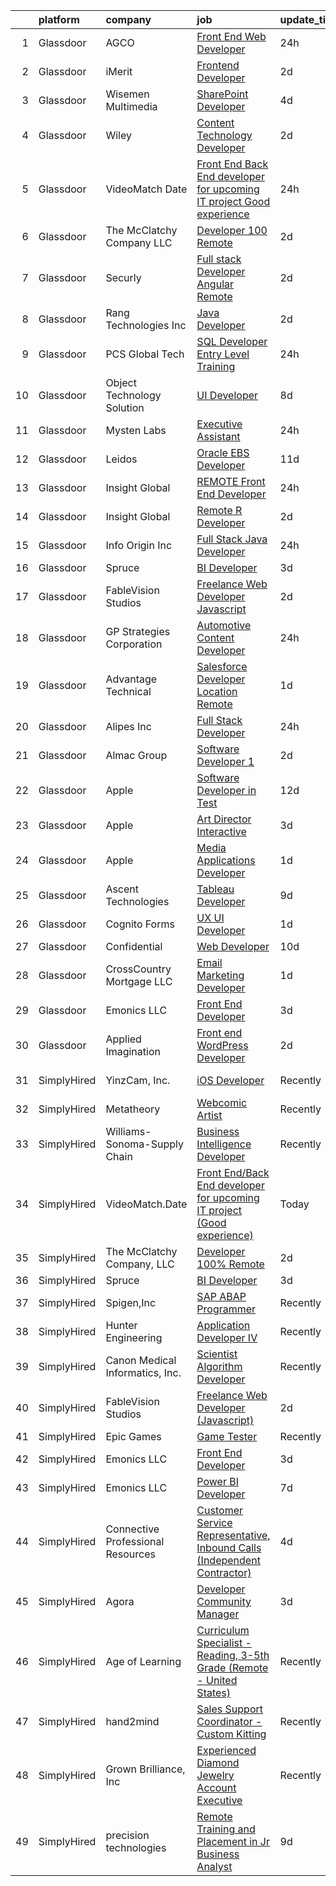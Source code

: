 

|    | platform    | company                           | job                                                                                                                                                                                                                                                                                                                                                                                                                                                                                                                                                                                                                                                                                                                                                                                                                                                                                                                                                                                                                                                                                                                                                                                                                                                                                                                                              | update_time   | location          |
|---:|:------------|:----------------------------------|:-------------------------------------------------------------------------------------------------------------------------------------------------------------------------------------------------------------------------------------------------------------------------------------------------------------------------------------------------------------------------------------------------------------------------------------------------------------------------------------------------------------------------------------------------------------------------------------------------------------------------------------------------------------------------------------------------------------------------------------------------------------------------------------------------------------------------------------------------------------------------------------------------------------------------------------------------------------------------------------------------------------------------------------------------------------------------------------------------------------------------------------------------------------------------------------------------------------------------------------------------------------------------------------------------------------------------------------------------|:--------------|:------------------|
|  1 | Glassdoor   | AGCO                              | [Front End Web Developer](https://www.glassdoor.com/partner/jobListing.htm?pos=125&ao=1136043&s=58&guid=00000183262de1779ea1d8b07084fa74&src=GD_JOB_AD&t=SR&vt=w&cs=1_b893e297&cb=1662792884937&jobListingId=1008129031004&jrtk=3-0-1gcj2rocvkhpb801-1gcj2rodcghpa800-40a8d5c7cd23fdad-)                                                                                                                                                                                                                                                                                                                                                                                                                                                                                                                                                                                                                                                                                                                                                                                                                                                                                                                                                                                                                                                         | 24h           | Tremont, IL       |
|  2 | Glassdoor   | iMerit                            | [Frontend Developer](https://www.glassdoor.com/partner/jobListing.htm?pos=126&ao=1136043&s=58&guid=00000183262de1779ea1d8b07084fa74&src=GD_JOB_AD&t=SR&vt=w&cs=1_9fdcd42e&cb=1662792884937&jobListingId=1008123466702&jrtk=3-0-1gcj2rocvkhpb801-1gcj2rodcghpa800-bf742b3977fef9f2-)                                                                                                                                                                                                                                                                                                                                                                                                                                                                                                                                                                                                                                                                                                                                                                                                                                                                                                                                                                                                                                                              | 2d            | Remote            |
|  3 | Glassdoor   | Wisemen Multimedia                | [SharePoint Developer](https://www.glassdoor.com/partner/jobListing.htm?pos=123&ao=1136043&s=58&guid=00000183262de1779ea1d8b07084fa74&src=GD_JOB_AD&t=SR&vt=w&ea=1&cs=1_d970354f&cb=1662792884937&jobListingId=1008118811546&jrtk=3-0-1gcj2rocvkhpb801-1gcj2rodcghpa800-62ebe3a54eaef289-)                                                                                                                                                                                                                                                                                                                                                                                                                                                                                                                                                                                                                                                                                                                                                                                                                                                                                                                                                                                                                                                       | 4d            | Remote            |
|  4 | Glassdoor   | Wiley                             | [Content Technology Developer](https://www.glassdoor.com/partner/jobListing.htm?pos=111&ao=1136043&s=58&guid=00000183262de1779ea1d8b07084fa74&src=GD_JOB_AD&t=SR&vt=w&cs=1_8528937b&cb=1662792884936&jobListingId=1008123719735&jrtk=3-0-1gcj2rocvkhpb801-1gcj2rodcghpa800-92efb77e91f023c6-)                                                                                                                                                                                                                                                                                                                                                                                                                                                                                                                                                                                                                                                                                                                                                                                                                                                                                                                                                                                                                                                    | 2d            | California        |
|  5 | Glassdoor   | VideoMatch Date                   | [Front End Back End developer for upcoming IT project  Good experience ](https://www.glassdoor.com/partner/jobListing.htm?pos=114&ao=1136043&s=58&guid=00000183262de1779ea1d8b07084fa74&src=GD_JOB_AD&t=SR&vt=w&ea=1&cs=1_bb9f0ff4&cb=1662792884936&jobListingId=1008129169433&jrtk=3-0-1gcj2rocvkhpb801-1gcj2rodcghpa800-c2b3d01557acd3bc-)                                                                                                                                                                                                                                                                                                                                                                                                                                                                                                                                                                                                                                                                                                                                                                                                                                                                                                                                                                                                     | 24h           | Remote            |
|  6 | Glassdoor   | The McClatchy Company  LLC        | [Developer 100  Remote](https://www.glassdoor.com/partner/jobListing.htm?pos=103&ao=1110586&s=58&guid=00000183262de1779ea1d8b07084fa74&src=GD_JOB_AD&t=SR&vt=w&ea=1&cs=1_9ca774b0&cb=1662792884935&jobListingId=1008123581793&cpc=334ABAF5D42DC775&jrtk=3-0-1gcj2rocvkhpb801-1gcj2rodcghpa800-6acf41fd2f09dc8d--6NYlbfkN0AvJamjXhlkDEVf_vcoI3bbUUL_2ExICajiRnoRkOTKxHcQu0PRm526CmUeTsfanZOqoMDdrUp-j2i0QJI96SrAfuCerXt-A9V0AqPqWyOynJ3x-O-RpQjzGHVi4lOd5Z4R8Srd_uF6_bna1BnLFXLTnrhod1AEqQ2yc5WyqDa7bVoBDzmrc0u2pe9297U47LpqQXuSwuC6sf1FmShQhs8hdey2MPVwgU3mSxGWKXrvM5z80g0XQlH5nHoKs1TsnWxEkbOD2MKKddEpFDfzYVpvSjplZIEhpm8dDDTd7YCRJ3jhpZQuW5tAFx7ry3EXVr4JwFjagZvjmMU6TiQSajRb6CwUVpXaiRPiZ7EViln4ku4M9jthwKBPrVX5Gd5mjDalB7rfnkV3HVFoKKryZL_zPeNOAaW1RbpENERZR2ePsG-90DPhl0kmoIc2mp0VX4Sf8lx7gRjB6DIV2ZetVatMZpm7AuRN0gDeGzUMsukf9IY7nmnzSlQtUlIayFXdQPY%3D)                                                                                                                                                                                                                                                                                                                                                                                                                                                                                   | 2d            | Remote            |
|  7 | Glassdoor   | Securly                           | [Full stack Developer   Angular  Remote ](https://www.glassdoor.com/partner/jobListing.htm?pos=121&ao=1136043&s=58&guid=00000183262de1779ea1d8b07084fa74&src=GD_JOB_AD&t=SR&vt=w&ea=1&cs=1_b80a39b6&cb=1662792884937&jobListingId=1008123710444&jrtk=3-0-1gcj2rocvkhpb801-1gcj2rodcghpa800-d9de2b4efcff6827-)                                                                                                                                                                                                                                                                                                                                                                                                                                                                                                                                                                                                                                                                                                                                                                                                                                                                                                                                                                                                                                    | 2d            | New York, NY      |
|  8 | Glassdoor   | Rang Technologies Inc             | [Java Developer](https://www.glassdoor.com/partner/jobListing.htm?pos=124&ao=1136043&s=58&guid=00000183262de1779ea1d8b07084fa74&src=GD_JOB_AD&t=SR&vt=w&ea=1&cs=1_9e67bc34&cb=1662792884937&jobListingId=1008123570580&jrtk=3-0-1gcj2rocvkhpb801-1gcj2rodcghpa800-ba74614cd680f849-)                                                                                                                                                                                                                                                                                                                                                                                                                                                                                                                                                                                                                                                                                                                                                                                                                                                                                                                                                                                                                                                             | 2d            | Remote            |
|  9 | Glassdoor   | PCS Global Tech                   | [SQL Developer Entry Level  Training ](https://www.glassdoor.com/partner/jobListing.htm?pos=118&ao=1136043&s=58&guid=00000183262de1779ea1d8b07084fa74&src=GD_JOB_AD&t=SR&vt=w&ea=1&cs=1_fdceca73&cb=1662792884936&jobListingId=1008129389329&jrtk=3-0-1gcj2rocvkhpb801-1gcj2rodcghpa800-000cdef4476bc4a4-)                                                                                                                                                                                                                                                                                                                                                                                                                                                                                                                                                                                                                                                                                                                                                                                                                                                                                                                                                                                                                                       | 24h           | Philadelphia, PA  |
| 10 | Glassdoor   | Object Technology Solution        | [UI Developer](https://www.glassdoor.com/partner/jobListing.htm?pos=119&ao=1136043&s=58&guid=00000183262de1779ea1d8b07084fa74&src=GD_JOB_AD&t=SR&vt=w&cs=1_4fa233d2&cb=1662792884937&jobListingId=1008112764613&jrtk=3-0-1gcj2rocvkhpb801-1gcj2rodcghpa800-dd204f09d5632003-)                                                                                                                                                                                                                                                                                                                                                                                                                                                                                                                                                                                                                                                                                                                                                                                                                                                                                                                                                                                                                                                                    | 8d            | Remote            |
| 11 | Glassdoor   | Mysten Labs                       | [Executive Assistant](https://www.glassdoor.com/partner/jobListing.htm?pos=120&ao=1136043&s=58&guid=00000183262de1779ea1d8b07084fa74&src=GD_JOB_AD&t=SR&vt=w&ea=1&cs=1_26a5394d&cb=1662792884937&jobListingId=1008129675528&jrtk=3-0-1gcj2rocvkhpb801-1gcj2rodcghpa800-93be39609476e4f7-)                                                                                                                                                                                                                                                                                                                                                                                                                                                                                                                                                                                                                                                                                                                                                                                                                                                                                                                                                                                                                                                        | 24h           | Remote            |
| 12 | Glassdoor   | Leidos                            | [Oracle EBS Developer](https://www.glassdoor.com/partner/jobListing.htm?pos=101&ao=1110586&s=58&guid=00000183262de1779ea1d8b07084fa74&src=GD_JOB_AD&t=SR&vt=w&cs=1_30c953b5&cb=1662792884935&jobListingId=1008101573077&cpc=9EDA28EADF1DF7F0&jrtk=3-0-1gcj2rocvkhpb801-1gcj2rodcghpa800-5884b45256f6d40b--6NYlbfkN0CZUO70VSdYKA8PR3jfrSh5ljhqJhfDt0PzQCMubt8cRihWbmqO_-Ccw6DGinMZCyLE2cBHCedfGg6bhNTCbkKTOWzFcv2SZAfd-sZ-9pXlb78CId19HbDTkPLETVzlIK7XRDD6XFwv9a9sASHVAie5Of8tdJoB7vJe9oY3kZJwWQI5BfPGoQpUyA7Jk73_IRgrSsiYUy0wMeAV4_fbQNgUZYBM-tlvhMPE7cj07frlchYCK-5qa1tO1UsXoiz5RoUXQWrAP-uFYE7XVd7gcRN3LpOjFkP4kYS_ncmGzX9uhiZP7Ov7uf_2sw5_ZWD95mZaYPPEyTZhI8fouDvOx7MgvGU3Or85U4W_b-dI249XW1nKjz80NS0wyjzZ415SojVZ1HUX4I5030Dr0fGyicXwVspiRIFlAmgcOJEfZCVOkCQ6KgoXQYf3XljhQKubB3_ygmuIlk9hF0T9VI5Tq--49S7IKAbfxzTbXeIt44incVxWHa8lVSqRV61Ichnlhg4umYKAdBOwsijJrJDwVKAcoHy_HVj8Iti0XKrVbC2ILrAlajG-R6HcG8NyIYGCe1KFoxZhwHzkXRTAzHN2_JjbGrWjNZ-4P7LM1TjxdBrH1M4rQG8DxDVBwsobQRANbak%3D)                                                                                                                                                                                                                                                                                                                                                         | 11d           | Reston, VA        |
| 13 | Glassdoor   | Insight Global                    | [REMOTE Front End Developer](https://www.glassdoor.com/partner/jobListing.htm?pos=108&ao=1110586&s=58&guid=00000183262de1779ea1d8b07084fa74&src=GD_JOB_AD&t=SR&vt=w&cs=1_c4cc0a02&cb=1662792884936&jobListingId=1008129634377&cpc=1CBFC3E34E2A31FF&jrtk=3-0-1gcj2rocvkhpb801-1gcj2rodcghpa800-b00c2171564dddfc--6NYlbfkN0BKkHZu3wF05EeDimN_p6sYpKCMArvwa95YdH7UpkaBCqc7l59Erwqcm87s8bKO7iv0zxUlP4W0EoHqI2YnYLIQVLrdsClLVKp5lBpj1cjz7KbrQ6_ZYoUdO6F2z_w9sgz83HZHcYIMzNhax_ySdl7s7c1XlC2C1tewHMwQ3vmC3FxkLvEhsxnMxJSjN_i6UCws_CTNg2d1aQG5Pi_Eod5abE0NUCOsUCuPUWRPhVYRvcKlLc01gFMpbwyn09eRCSesIcBnFcL6qihBFZwJ-3BCbyAWZZwcWXnWfnI6LFT5IksvtAUla9hB2U1uorpr01t-GLx3H8UPrN_ZSsV_4-7hu0EnyUwkhskBT92RlpcZct4ooKsExZH2LLmbl8DNqGXNO3JeeOm3UT9-4037qO-7zy4B-A9EqpkOKq4MLPpQ_h6RcNZCjv132m093avdiGBAKbCoS62PzCnHpbBdOHOCjIDhoAfUVZUAJ7XMecjCci2NGjpoI8K2KTloRZcxvNo%3D)                                                                                                                                                                                                                                                                                                                                                                                                                                                                                   | 24h           | Charlotte, NC     |
| 14 | Glassdoor   | Insight Global                    | [Remote R Developer](https://www.glassdoor.com/partner/jobListing.htm?pos=110&ao=1110586&s=58&guid=00000183262de1779ea1d8b07084fa74&src=GD_JOB_AD&t=SR&vt=w&cs=1_b1e841eb&cb=1662792884936&jobListingId=1008123851411&cpc=9908D8D4413DBB8A&jrtk=3-0-1gcj2rocvkhpb801-1gcj2rodcghpa800-5670c68f330544a3--6NYlbfkN0BKkHZu3wF05EeDimN_p6sYpKCMArvwa95YdH7UpkaBCqc7l59Erwqcyfr5yR1Dunj4B2VoLxFxDFl9NGVpnv4gdmui4hZcelIjb1ilOJrJJfeDwNY3B04dqyqVDExC0lcDY6uYdIBt2fIDv2bxeQHYqVCEGS8InH8jgVEiJw-demC2IQ7QhChg9TeqzMam4KXBIOkIzbTF7Mce808Aoqro-fG2kCdMK4ihApZtT_TNla6xtJNOShRmuup1t7j_RrIqa3y0qNGuc-9fhq-JeKeWOiPKzlbN14Z1aDxzCNWSii1mdyR6p7vSd6X4WyGDQqSIZEOZgXnk5T9qgXJmXoLgmOc5wcXKusZjP7PQxDBzJqEDqiN2JcLTSqmvfs6FyC-HqhpcXoH7zVS1ytbbFvOGQcnGF6S2J6trGBqqvdqs1qoZikjzz7LjqAZtVnhZkGG5_bIwAbmB_f4tP4s7-_GS1TvB0EJaFKFMJ1PmuZVYUg%3D%3D)                                                                                                                                                                                                                                                                                                                                                                                                                                                                                                             | 2d            | White Plains, NY  |
| 15 | Glassdoor   | Info Origin Inc                   | [Full Stack Java Developer](https://www.glassdoor.com/partner/jobListing.htm?pos=117&ao=1136043&s=58&guid=00000183262de1779ea1d8b07084fa74&src=GD_JOB_AD&t=SR&vt=w&ea=1&cs=1_fca366b4&cb=1662792884936&jobListingId=1008128921970&jrtk=3-0-1gcj2rocvkhpb801-1gcj2rodcghpa800-fc13db6f81fce8a0-)                                                                                                                                                                                                                                                                                                                                                                                                                                                                                                                                                                                                                                                                                                                                                                                                                                                                                                                                                                                                                                                  | 24h           | Remote            |
| 16 | Glassdoor   | Spruce                            | [BI Developer](https://www.glassdoor.com/partner/jobListing.htm?pos=112&ao=1136043&s=58&guid=00000183262de1779ea1d8b07084fa74&src=GD_JOB_AD&t=SR&vt=w&ea=1&cs=1_44a7bcb6&cb=1662792884936&jobListingId=1008120560988&jrtk=3-0-1gcj2rocvkhpb801-1gcj2rodcghpa800-85f577acc1c47a3a-)                                                                                                                                                                                                                                                                                                                                                                                                                                                                                                                                                                                                                                                                                                                                                                                                                                                                                                                                                                                                                                                               | 3d            | Remote            |
| 17 | Glassdoor   | FableVision Studios               | [Freelance Web Developer  Javascript ](https://www.glassdoor.com/partner/jobListing.htm?pos=113&ao=1136043&s=58&guid=00000183262de1779ea1d8b07084fa74&src=GD_JOB_AD&t=SR&vt=w&ea=1&cs=1_d0e8a550&cb=1662792884936&jobListingId=1008123522198&jrtk=3-0-1gcj2rocvkhpb801-1gcj2rodcghpa800-f7b245c3aee06a22-)                                                                                                                                                                                                                                                                                                                                                                                                                                                                                                                                                                                                                                                                                                                                                                                                                                                                                                                                                                                                                                       | 2d            | Remote            |
| 18 | Glassdoor   | GP Strategies Corporation         | [Automotive Content Developer](https://www.glassdoor.com/partner/jobListing.htm?pos=130&ao=1136043&s=58&guid=00000183262de1779ea1d8b07084fa74&src=GD_JOB_AD&t=SR&vt=w&cs=1_89e6471f&cb=1662792884938&jobListingId=1008128987089&jrtk=3-0-1gcj2rocvkhpb801-1gcj2rodcghpa800-26d1371019d7f3c1-)                                                                                                                                                                                                                                                                                                                                                                                                                                                                                                                                                                                                                                                                                                                                                                                                                                                                                                                                                                                                                                                    | 24h           | Troy, MI          |
| 19 | Glassdoor   | Advantage Technical               | [Salesforce Developer  Location  Remote ](https://www.glassdoor.com/partner/jobListing.htm?pos=109&ao=1110586&s=58&guid=00000183262de1779ea1d8b07084fa74&src=GD_JOB_AD&t=SR&vt=w&ea=1&cs=1_db370961&cb=1662792884936&jobListingId=1008127116214&cpc=48B9F4758953335C&jrtk=3-0-1gcj2rocvkhpb801-1gcj2rodcghpa800-332b445514e85376--6NYlbfkN0CQRQ3eiV4YWjrRS1ho7HVQ9JO8v6Fb3eU0yDOJbdOiEguntuRlpE4-_N6DYLNj-GqrO4BH6omJMNdAi1q7Q8q571VYV5EiRLgTf4KN306pbjdTXTvKCDpbru0FE2BYvNot7Mn5Se7ZIb2a0EVsBsAEh3QtOhPAA8vgwNUW7XB2XfpJ5GPZh5Wecd5LNi2N3_qzhL-_3N-hS2jUnneBrO9I0TY8_H9PInQ2vvZImUPnDH0kJMw8uONkTrnuWG_zC_priB25FQa2pUh6hELoZ8_kpD1l79GrxCn_RaJf5QKopmwCKl8yBZHJwuK77h0KgKAD9ZBeMycZP-tvHC26uZlZHCuXtvUB2EGQNtDlwEPHbr1mQ7-lpFvWgLyirSwPE3ipXe2vupFldf9knPujpHM6wPAE08ezjYY8DGIWFqhAHR5bFrpDOAGrs3JB8e-i3byXSgIiszMlgyWhPZKv5wTXfKnXjrcKGlg-zj9y9CBQFFqptv6b4clPFSG4CKQBilgA_sqDxSi3HXYblTVFxifPRjPQF1PWrJfdhnBfrpSsIB0fJHxtEnjwN3wnJOIl3GvmB_FzlszGOA%3D%3D)                                                                                                                                                                                                                                                                                                                                                                                   | 1d            | Concord, NC       |
| 20 | Glassdoor   | Alipes  Inc                       | [Full Stack Developer](https://www.glassdoor.com/partner/jobListing.htm?pos=102&ao=1110586&s=58&guid=00000183262de1779ea1d8b07084fa74&src=GD_JOB_AD&t=SR&vt=w&ea=1&cs=1_6215bdaf&cb=1662792884935&jobListingId=1008128893943&cpc=44CD5376B8534B8F&jrtk=3-0-1gcj2rocvkhpb801-1gcj2rodcghpa800-51e10f362b257e22--6NYlbfkN0BKgzQyzTF1Q9mOsR1amaS-juVGLjHt5Cdom-gEF9y-xf5pWHmxrPs5aV4eQ3CjMeZ-vGIq39TuOUimti1ojNeOQ2o3bEG_3wck4x_9cSdHrqFRfGAmHB9N2ukWR3O20HloZtP71Ilo02LUYv77HRUopOE9GzrzkTwzIAMEqyAbtPRQprQv8mq6IhehzNstWN2iCZzck78VJqmD5fBvUIgIvRUcrr0cn5a1mumHnM98Ye2mA75GWUCDU1w4s4W2TIPSCEyLwEtsrrXuIx0w8EslCngA3oz1ssJ8mr1Vxs4jNDehTKC9vdkiFfE_MntmNHeGHo5sTyKVcUaVQtE_Ac7wSWHpoaKEjw-bXABQuBhnzvQVsXbTcwE0RyKWMVRO5-PkktnYILc4vBgf53ETb7bLU06wRcZC9a4RQEbmHUw1K6M9ikWdfbLcb3_pzww28-2XdnvgKp7lEl23ll7C4qFkz7-2JZz1u8jrcMu6bT2D6PoMdARPi-M__lboBlBxvF4%3D)                                                                                                                                                                                                                                                                                                                                                                                                                                                                                    | 24h           | Remote            |
| 21 | Glassdoor   | Almac Group                       | [Software Developer 1](https://www.glassdoor.com/partner/jobListing.htm?pos=128&ao=1136043&s=58&guid=00000183262de1779ea1d8b07084fa74&src=GD_JOB_AD&t=SR&vt=w&cs=1_19263478&cb=1662792884937&jobListingId=1008123261836&jrtk=3-0-1gcj2rocvkhpb801-1gcj2rodcghpa800-b6791ebefb644cdf-)                                                                                                                                                                                                                                                                                                                                                                                                                                                                                                                                                                                                                                                                                                                                                                                                                                                                                                                                                                                                                                                            | 2d            | Lansdale, PA      |
| 22 | Glassdoor   | Apple                             | [Software Developer in Test](https://www.glassdoor.com/partner/jobListing.htm?pos=107&ao=1110586&s=58&guid=00000183262de1779ea1d8b07084fa74&src=GD_JOB_AD&t=SR&vt=w&cs=1_32d7a1a0&cb=1662792884936&jobListingId=1008098776224&cpc=AC285F3A3ECA6BB0&jrtk=3-0-1gcj2rocvkhpb801-1gcj2rodcghpa800-e286a9c4103629d1--6NYlbfkN0BvKrLyj5gPmtZO9T8euul8TCxuuKNOtzRJOomxnwSEodTz2Bc-sPZlbtkML8D-m4oM6chSMNtPauCYwbFf1n_EBGg8V5Gb5rzvllvaSF2isnCJLEgagIvIlUQoaOg6WMdd9Yu5KnetQYCJKTqPDdGHnLUypU0thi9dn9nmhdFBHpMqQ-uUgxN9d37__8FQBNbNiNMcVSYV9Xs9-DhFismauwbg1JlM5imXKzPPuvb9fdvjKquwbulTEBhKxCYxPIqw87zvuVHzHMrPskHpyZP-1rFz4pT1OyP6SsPt3cOMRGQneumAMUrVBvWTO7OSY71xejxzQ11GbB9ODBHb7Pg5nlmGETN3xUI9GqzWztyD6_Yr1o0GGF0Pgae35YFJtjkeKkeTiCkcjDJ_AUifjEez0DRLLxGDyWM1tezN5fsZ9YQO2mcRE4m8V3khaffVYqrNmX9DUba3yNJh66lU9rUCTtOlsneCYX108pCXv9hwwlgAgkd0gfaUNd7N-8HEUJwff6aU73JHOZjRn1pyb6PkbZs4C_X8dpU-UJrRF8QIhouOzCwjwzveiapCpX7dG5w3Bf3yRrzcvHVHOxsM0QnI9woFuE-9OreUxBuLBMI388sR8Z5oSgSMNaopAw3KQrq4PSvF_e553pjrrXm_8LBCDg6XZt7TJ4rD31n83L73HNGOGl21LlNaTI6ld1atDqZMp_c-6D7TY16dx5UVrwZZMLA4MEcoGmqUwVTTkFMpZSLKHeKZUOXylkV9xvkizGM8F2PYFG-3PeueFeLtxQmleCAPgUW0GwaRsc9LSfK2-fkzGpgTePwgA0LwWtuVCw1ZPQSR_vGMRoSo7QXv4_g3w0mZs_nw-YBZS8Pg1xA1Wm3enHTgP2LB1rlz-QOegJ01OiOOasahaSspIhC3BN91jhOI17yDbSAGRQMoLXi7K94q-1zG6nsAaGAoz4NSWkrjEajIsW1-aPyOD2QkuQUe) | 12d           | Boulder, CO       |
| 23 | Glassdoor   | Apple                             | [Art Director  Interactive](https://www.glassdoor.com/partner/jobListing.htm?pos=122&ao=1136043&s=58&guid=00000183262de1779ea1d8b07084fa74&src=GD_JOB_AD&t=SR&vt=w&cs=1_a49fbd21&cb=1662792884937&jobListingId=1008122130216&jrtk=3-0-1gcj2rocvkhpb801-1gcj2rodcghpa800-fc35953b529b9b09-)                                                                                                                                                                                                                                                                                                                                                                                                                                                                                                                                                                                                                                                                                                                                                                                                                                                                                                                                                                                                                                                       | 3d            | Cupertino, CA     |
| 24 | Glassdoor   | Apple                             | [Media Applications Developer](https://www.glassdoor.com/partner/jobListing.htm?pos=104&ao=1110586&s=58&guid=00000183262de1779ea1d8b07084fa74&src=GD_JOB_AD&t=SR&vt=w&cs=1_764b3071&cb=1662792884935&jobListingId=1008126677946&cpc=6FC5BA77C9A4CD78&jrtk=3-0-1gcj2rocvkhpb801-1gcj2rodcghpa800-6ef996d44d7e7b03--6NYlbfkN0BvKrLyj5gPmtZO9T8euul8TCxuuKNOtzRJOomxnwSEodTz2Bc-sPZlC5mDe-NOaJiYgbJxG_LVOoGTZSxaGcoYuFgeLKCoslyT4eKhfzhCAUxfZCatC8uMxF0iA_qaqDOn7mFtxsmXU8MdYKc0YKkgK3XDgCVu5rKEomSjewAwwKMHqrBWlf-MP0jjB36LA5WaqgJs7h-xkff1XKfAR6BpLeDRxlNp8sW3ehj_UJT8ovM3sxCn0-kN2YjayIuqWOgX3-RHTaVKEgerTwQKKL_cqJljAsmSANEzc5525DjHoMUXls0x2kKjy2GrU4q4vENNSsrHwWkFADA0QQEnubYbMgNvwXLxojh7ceQqPWd1SAFfeVR0GPWA9IswszpRzd8LIFX_zBQbXHqsJVFzRyyO9LnL5_DqgRRv4v-sa1UxF9rnXay3_rJbpRHC0FxSx6cSbu8XxMYBAVJW4nvGKQ_4qE1B7DfT356Yk0LKuXtOAL6YvhPSb-gvSPPp9a4uxfCa3mKlAcAckJeVARufCh_kOGNXYTQOnqLgoaQhhObW7PbbP0d9Il8PTJxcK1v7BI-T5mPulCmgg3rsBDSwz4_BbOeAISXSx5NNBsdUELKV1wOsM1rQB4XLE6VNXiyu8WyV2Em1w0q5wMM2FWNCQ2OT0mn91K5ckvHmrSwgZRXzzp37ZBc6Dh4eHiQLbt8ueK1LDSa-JQ3HXDLlbKyy_EvANfqjmS_ljPeb39OvogmXlDCL4ClBgntM99zRMSGCgg3teuGKNG1NHAjG-IW5jtLxVLOLiLjP8eA6xIseD7RLrEuh6BkrVJSZSmAcHhWTvhYZXxED4F1eqlb8TOCS1cIIJl6tyrzDoIg4Ttm7NXj21r-tV7l4fz_SX3zEqkyHWem-8TFjde2vzKz2JsEPjmDpu5HYYPG5tHg4-dim-EGknAYmHJ-KtYuZkif-HEwtCgPVPikcgfyrqg%3D%3D)   | 1d            | San Diego, CA     |
| 25 | Glassdoor   | Ascent Technologies               | [Tableau Developer](https://www.glassdoor.com/partner/jobListing.htm?pos=127&ao=1136043&s=58&guid=00000183262de1779ea1d8b07084fa74&src=GD_JOB_AD&t=SR&vt=w&ea=1&cs=1_c2d3b8c9&cb=1662792884937&jobListingId=1008106357315&jrtk=3-0-1gcj2rocvkhpb801-1gcj2rodcghpa800-ccd6a9b9e94d499f-)                                                                                                                                                                                                                                                                                                                                                                                                                                                                                                                                                                                                                                                                                                                                                                                                                                                                                                                                                                                                                                                          | 9d            | Remote            |
| 26 | Glassdoor   | Cognito Forms                     | [UX UI Developer](https://www.glassdoor.com/partner/jobListing.htm?pos=129&ao=1136043&s=58&guid=00000183262de1779ea1d8b07084fa74&src=GD_JOB_AD&t=SR&vt=w&ea=1&cs=1_caacdf26&cb=1662792884937&jobListingId=1008126593128&jrtk=3-0-1gcj2rocvkhpb801-1gcj2rodcghpa800-e569c7e9e990bf04-)                                                                                                                                                                                                                                                                                                                                                                                                                                                                                                                                                                                                                                                                                                                                                                                                                                                                                                                                                                                                                                                            | 1d            | Remote            |
| 27 | Glassdoor   | Confidential                      | [Web Developer](https://www.glassdoor.com/partner/jobListing.htm?pos=105&ao=1110586&s=58&guid=00000183262de1779ea1d8b07084fa74&src=GD_JOB_AD&t=SR&vt=w&ea=1&cs=1_3b846770&cb=1662792884936&jobListingId=1008104607554&cpc=8795CF9063CD573D&jrtk=3-0-1gcj2rocvkhpb801-1gcj2rodcghpa800-08c3ac7db782754d--6NYlbfkN0BpE-cAQ5W3YA-r2UOG4w0-H5Jb_BoUWZJSJyhMu0PMY6ZofMtg6a85PK3cha47-Hta9AyDweQtZIhYmhKQq4Epgt56FNIMk5rX8NwgK-2-dgUzRzmx6vWtQVecuHJmFFrIHzHQVDX_CLnXl9GxlHvQ7nLBq9hPp9hXMtc-NEWMysBpPNBDeMjkhOjSuMyYmQMvgNvfuwKRMNZJ4tcIPRQSzdxny_FMLCL_LVN7jD6Wa74krfNzzI3KG3lOIxPWxwQQ0FKqR-NdvyXptKarDHRlqYEZ6bEkpaAJJuj--IfpQEhk-2c6nzsMK-ad-gXNR6k4MVXtPmumrYbEwBBxf08qWxXmUOabVyeI0pHQ6wExTWOTfd2hF4--2rO86DyoUTYyjDQhz6z9wTA2aw_VkmWDjm2eIbtD5t1F-38hPGltv9SNIAT56IX32x47bcoCw4aiSIez3RPRmklhzB9RHwvrJaCg7Hbecplkabbc4e4WXw%3D%3D)                                                                                                                                                                                                                                                                                                                                                                                                                                                                                                             | 10d           | Remote            |
| 28 | Glassdoor   | CrossCountry Mortgage  LLC        | [Email Marketing Developer](https://www.glassdoor.com/partner/jobListing.htm?pos=115&ao=1136043&s=58&guid=00000183262de1779ea1d8b07084fa74&src=GD_JOB_AD&t=SR&vt=w&ea=1&cs=1_4a446a07&cb=1662792884936&jobListingId=1008126498825&jrtk=3-0-1gcj2rocvkhpb801-1gcj2rodcghpa800-e22edaa6cd913ed6-)                                                                                                                                                                                                                                                                                                                                                                                                                                                                                                                                                                                                                                                                                                                                                                                                                                                                                                                                                                                                                                                  | 1d            | Remote            |
| 29 | Glassdoor   | Emonics LLC                       | [Front End Developer](https://www.glassdoor.com/partner/jobListing.htm?pos=116&ao=1136043&s=58&guid=00000183262de1779ea1d8b07084fa74&src=GD_JOB_AD&t=SR&vt=w&ea=1&cs=1_394047f5&cb=1662792884936&jobListingId=1008120888737&jrtk=3-0-1gcj2rocvkhpb801-1gcj2rodcghpa800-1bcb69bc1ed416e8-)                                                                                                                                                                                                                                                                                                                                                                                                                                                                                                                                                                                                                                                                                                                                                                                                                                                                                                                                                                                                                                                        | 3d            | Texas City, TX    |
| 30 | Glassdoor   | Applied Imagination               | [Front end WordPress Developer](https://www.glassdoor.com/partner/jobListing.htm?pos=106&ao=1110586&s=58&guid=00000183262de1779ea1d8b07084fa74&src=GD_JOB_AD&t=SR&vt=w&ea=1&cs=1_cf18bfe5&cb=1662792884936&jobListingId=1008123138902&cpc=F41FEAB56D215062&jrtk=3-0-1gcj2rocvkhpb801-1gcj2rodcghpa800-92f60c306c00ccba--6NYlbfkN0D8j9N0G3bmE7t_bRxWCnyO3V8nRNicLzIRxQmtr6sajrPGQHgUI5DI5oY-emvOK-poR1ivb-xdXllVNuJwQNkX5gsdeamdBN3HQ5tSihi2z2qmWb5npDtw-naopPPbRagOiaZiAvYtx4yg8LsvdmmuRgKEXrg15qkwLuO3EJhMrfaPpWlSw5fVyeX5MmbeOxZ61luKibXo2DY7z5vMRfu03vBMca7dOUhN0GXDtebIJYX5YG3UHmgSNw1de6S52Iwm-f-9zC1dbqWiIQzZUYmxVKurYi89VlpwZlK7Ld47llfXv3gGzyH0972TBPaS01Ki773AoVjfFzxqzHw3S6TJ2KPvVlzhwpMI6vpUZIKXSY--w2BUcUmOvnB9e3BMyQqnIy-0n-SpXA2WVYNmpPsf8AuszpQpxitFg4xLnWz7Rquq8rFhY6Ngv9mkp3Azc74vZYvPBzSHUBecL5PrKikpX52uEO9jmd40cbh2M4Xu860iT2S1mZRMYoo7l16WMuc%3D)                                                                                                                                                                                                                                                                                                                                                                                                                                                                           | 2d            | Remote            |
| 31 | SimplyHired | YinzCam, Inc.                     | [iOS Developer](https://www.simplyhired.com/job/O7s3dealHuxhU0MGhoaMnfOJziqVEUTHKEJtlDWUSPF8S_dqWf-8-Q?q=interactive+developer)                                                                                                                                                                                                                                                                                                                                                                                                                                                                                                                                                                                                                                                                                                                                                                                                                                                                                                                                                                                                                                                                                                                                                                                                                  | Recently      | Pittsburgh, PA    |
| 32 | SimplyHired | Metatheory                        | [Webcomic Artist](https://www.simplyhired.com/job/Lon5lgaypp7RJIrc3KBBrNHMoD3_i3r6Cf5rvWMt4A15ZDFk3Vh_yg?q=interactive+developer)                                                                                                                                                                                                                                                                                                                                                                                                                                                                                                                                                                                                                                                                                                                                                                                                                                                                                                                                                                                                                                                                                                                                                                                                                | Recently      | California        |
| 33 | SimplyHired | Williams-Sonoma-Supply Chain      | [Business Intelligence Developer](https://www.simplyhired.com/job/DOVrNdSlXpxMLIOMaFU1urU270XPD1XK-hW-H29mE6_ao4t7523Owg?q=interactive+developer)                                                                                                                                                                                                                                                                                                                                                                                                                                                                                                                                                                                                                                                                                                                                                                                                                                                                                                                                                                                                                                                                                                                                                                                                | Recently      | Olive Branch, MS  |
| 34 | SimplyHired | VideoMatch.Date                   | [Front End/Back End developer for upcoming IT project (Good experience)](https://www.simplyhired.com/job/bwyNus92xtLKgq7UNW1QzIk_GYJ3zohHwRhqPttWImnDa39e3jdkFg?q=interactive+developer)                                                                                                                                                                                                                                                                                                                                                                                                                                                                                                                                                                                                                                                                                                                                                                                                                                                                                                                                                                                                                                                                                                                                                         | Today         | Remote            |
| 35 | SimplyHired | The McClatchy Company, LLC        | [Developer 100% Remote](https://www.simplyhired.com/job/3fjClgxNqMiSysQ0a_1gyN9a7o-kDDd9GvGNABtRXkdvIbHxvdVzHQ?q=interactive+developer)                                                                                                                                                                                                                                                                                                                                                                                                                                                                                                                                                                                                                                                                                                                                                                                                                                                                                                                                                                                                                                                                                                                                                                                                          | 2d            | Remote            |
| 36 | SimplyHired | Spruce                            | [BI Developer](https://www.simplyhired.com/job/q3544XQgoa2CJnZ1cwoVgd9CEpJRbe3BxgEQkO0BWnNYqLmMUTUT_A?q=interactive+developer)                                                                                                                                                                                                                                                                                                                                                                                                                                                                                                                                                                                                                                                                                                                                                                                                                                                                                                                                                                                                                                                                                                                                                                                                                   | 3d            | Remote            |
| 37 | SimplyHired | Spigen,Inc                        | [SAP ABAP Programmer](https://www.simplyhired.com/job/EeOILJaUHBwOmv-KwMZSRq6TouMXKZNT9I5WH-7XUseGrcqO0Qgaag?q=interactive+developer)                                                                                                                                                                                                                                                                                                                                                                                                                                                                                                                                                                                                                                                                                                                                                                                                                                                                                                                                                                                                                                                                                                                                                                                                            | Recently      | Irvine, CA        |
| 38 | SimplyHired | Hunter Engineering                | [Application Developer IV](https://www.simplyhired.com/job/YFUIDbq4X1ApEKOAIGRSp-bv7wpSPY0WrZqq6VHhYDewaZdnHcn5KA?q=interactive+developer)                                                                                                                                                                                                                                                                                                                                                                                                                                                                                                                                                                                                                                                                                                                                                                                                                                                                                                                                                                                                                                                                                                                                                                                                       | Recently      | Bridgeton, MO     |
| 39 | SimplyHired | Canon Medical Informatics, Inc.   | [Scientist Algorithm Developer](https://www.simplyhired.com/job/Cj6ETN7BkZ5Td_dl_5ZVZXN86_gxl3jfsDS5lwiwZmeCJqpHiWMkpw?q=interactive+developer)                                                                                                                                                                                                                                                                                                                                                                                                                                                                                                                                                                                                                                                                                                                                                                                                                                                                                                                                                                                                                                                                                                                                                                                                  | Recently      | Hopkins, MN       |
| 40 | SimplyHired | FableVision Studios               | [Freelance Web Developer (Javascript)](https://www.simplyhired.com/job/d1Zi74p9N7sF78Se5YvNL8oiEPdQ809eC_Uhe5ADluJbRS6xavWpbw?q=interactive+developer)                                                                                                                                                                                                                                                                                                                                                                                                                                                                                                                                                                                                                                                                                                                                                                                                                                                                                                                                                                                                                                                                                                                                                                                           | 2d            | Remote            |
| 41 | SimplyHired | Epic Games                        | [Game Tester](https://www.simplyhired.com/job/fXQVisS9lohkdG-WdukAFYKbzy5NbHdvQMGiJ7T_hLLiS-mhKWZsyQ?q=interactive+developer)                                                                                                                                                                                                                                                                                                                                                                                                                                                                                                                                                                                                                                                                                                                                                                                                                                                                                                                                                                                                                                                                                                                                                                                                                    | Recently      | Cary, NC          |
| 42 | SimplyHired | Emonics LLC                       | [Front End Developer](https://www.simplyhired.com/job/KidQ-Rw8HmASgIoRrJnU51gClZ2LThagWb6G-1cxzKvYuHSzBGmirw?q=interactive+developer)                                                                                                                                                                                                                                                                                                                                                                                                                                                                                                                                                                                                                                                                                                                                                                                                                                                                                                                                                                                                                                                                                                                                                                                                            | 3d            | Texas City, TX    |
| 43 | SimplyHired | Emonics LLC                       | [Power BI Developer](https://www.simplyhired.com/job/bruUf-yB1E8bp59hudIQzHb-O0q8MRqGjBBqYmTNWuFWtT8yAjGtzA?q=interactive+developer)                                                                                                                                                                                                                                                                                                                                                                                                                                                                                                                                                                                                                                                                                                                                                                                                                                                                                                                                                                                                                                                                                                                                                                                                             | 7d            | Remote            |
| 44 | SimplyHired | Connective Professional Resources | [Customer Service Representative, Inbound Calls (Independent Contractor)](https://www.simplyhired.com/job/kSO3F9vS3J_Ujv9Im-2_qOQh3CCXJzvU306g-h6jeaWL79fSTZ8apQ?q=interactive+developer)                                                                                                                                                                                                                                                                                                                                                                                                                                                                                                                                                                                                                                                                                                                                                                                                                                                                                                                                                                                                                                                                                                                                                        | 4d            | Remote            |
| 45 | SimplyHired | Agora                             | [Developer Community Manager](https://www.simplyhired.com/job/GnyI1cB1T-lE9hqerhO1l1MaGtl0t-f8GdUn5wWDJIk0OE9kDphKzQ?q=interactive+developer)                                                                                                                                                                                                                                                                                                                                                                                                                                                                                                                                                                                                                                                                                                                                                                                                                                                                                                                                                                                                                                                                                                                                                                                                    | 3d            | Santa Clara, CA   |
| 46 | SimplyHired | Age of Learning                   | [Curriculum Specialist - Reading, 3-5th Grade (Remote - United States)](https://www.simplyhired.com/job/YaNnC3ZndPhzX_BGGkKAkUwlfsYRDh50AOYk7CUi5Rmmeene82F2WQ?q=interactive+developer)                                                                                                                                                                                                                                                                                                                                                                                                                                                                                                                                                                                                                                                                                                                                                                                                                                                                                                                                                                                                                                                                                                                                                          | Recently      | Remote            |
| 47 | SimplyHired | hand2mind                         | [Sales Support Coordinator - Custom Kitting](https://www.simplyhired.com/job/ky3bfV-8YZI_BFryIaNsjaayGnWQyEoW_G3yYy5Cqs-wEFW1RmyiEw?q=interactive+developer)                                                                                                                                                                                                                                                                                                                                                                                                                                                                                                                                                                                                                                                                                                                                                                                                                                                                                                                                                                                                                                                                                                                                                                                     | Recently      | Vernon Hills, IL  |
| 48 | SimplyHired | Grown Brilliance, Inc             | [Experienced Diamond Jewelry Account Executive](https://www.simplyhired.com/job/PagNS8QmO-fGt1gW1b_iReU1_HSSTGWDK6A5ZFrXqp5gWLr4XsI07g?q=interactive+developer)                                                                                                                                                                                                                                                                                                                                                                                                                                                                                                                                                                                                                                                                                                                                                                                                                                                                                                                                                                                                                                                                                                                                                                                  | Recently      | Golden Valley, MN |
| 49 | SimplyHired | precision technologies            | [Remote Training and Placement in Jr Business Analyst](https://www.simplyhired.com/job/C63598UboQfDiAj91EaV3wOZK7jCmyZGKj0vjyQzkIQNqjyyC6yWYw?q=interactive+developer)                                                                                                                                                                                                                                                                                                                                                                                                                                                                                                                                                                                                                                                                                                                                                                                                                                                                                                                                                                                                                                                                                                                                                                           | 9d            | Remote            |